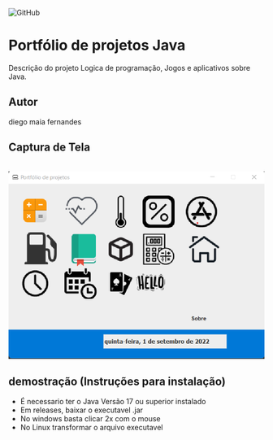 ![GitHub](https://img.shields.io/github/license/diegomaia04/portfolio-java)
# Portfólio de projetos Java
Descrição do projeto
Logica de programação, Jogos e aplicativos sobre Java.

## Autor
diego maia fernandes

## Captura de Tela
![]()
![tela](https://github.com/diegomaia04/portfolio-java/blob/main/img/Captura%20de%20tela%202022-09-01%20150010.png)

## demostração (Instruções para instalação)
- É necessario ter o Java Versão 17 ou superior instalado
- Em releases, baixar o executavel .jar
- No windows basta clicar 2x com o mouse
- No Linux transformar o arquivo executavel
